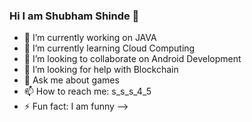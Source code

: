 ### Hi I am Shubham Shinde 👋


- 🔭 I’m currently working on JAVA
- 🌱 I’m currently learning Cloud Computing
- 👯 I’m looking to collaborate on Android Development
- 🤔 I’m looking for help with Blockchain
- 💬 Ask me about games
- 📫 How to reach me: s_s_s_4_5
- ⚡ Fun fact: I am funny
-->
